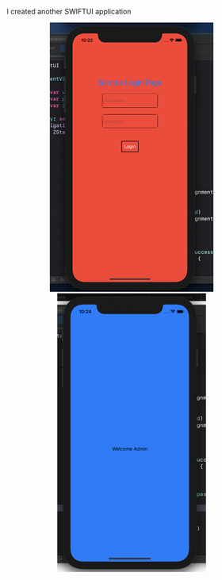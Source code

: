 I created another SWIFTUI application

<p align="center">
  <img src="./images/Login.png" width="330" title="hover text">
  <img src="./images/Welcome.png" width="300" title="hover text">
</p>
